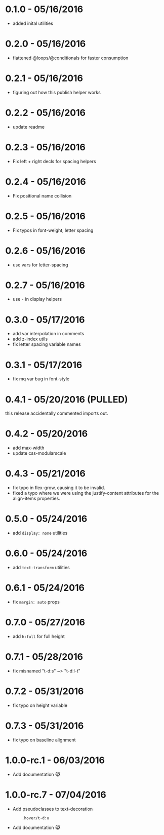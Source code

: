 # 0.1.0 - 05/16/2016
- added inital utilities

# 0.2.0 - 05/16/2016
- flattened @loops/@conditionals for faster consumption

# 0.2.1 - 05/16/2016
- figuring out how this publish helper works

# 0.2.2 - 05/16/2016
- update readme

# 0.2.3 - 05/16/2016
- Fix left + right decls for spacing helpers

# 0.2.4 - 05/16/2016
- Fix positional name collision

# 0.2.5 - 05/16/2016
- Fix typos in font-weight, letter spacing

# 0.2.6 - 05/16/2016
- use vars for letter-spacing

# 0.2.7 - 05/16/2016
- use `-` in display helpers

# 0.3.0 - 05/17/2016
- add var interpolation in comments
- add z-index utils
- fix letter spacing variable names

# 0.3.1 - 05/17/2016
- fix mq var bug in font-style

# 0.4.1 - 05/20/2016 (PULLED)
this release accidentally commented imports out.

# 0.4.2 - 05/20/2016
- add max-width
- update css-modularscale

# 0.4.3 - 05/21/2016
- fix typo in flex-grow, causing it to be invalid.
- fixed a typo where we were using the justify-content attributes
  for the align-items properties.

# 0.5.0 - 05/24/2016
- add `display: none` utilities

# 0.6.0 - 05/24/2016
- add `text-transform` utilities

# 0.6.1 - 05/24/2016
- fix `margin: auto` props

# 0.7.0 - 05/27/2016
- add `h:full` for full height

# 0.7.1 - 05/28/2016
- fix misnamed "t-d:s" ~> "t-d:l-t"

# 0.7.2 - 05/31/2016
- fix typo on height variable

# 0.7.3 - 05/31/2016
- fix typo on baseline alignment

# 1.0.0-rc.1 - 06/03/2016
- Add documentation 😹 

# 1.0.0-rc.7 - 07/04/2016
- Add pseudoclasses to text-decoration
	```
		.hover/t-d:u
	```
- Add documentation 😹 
